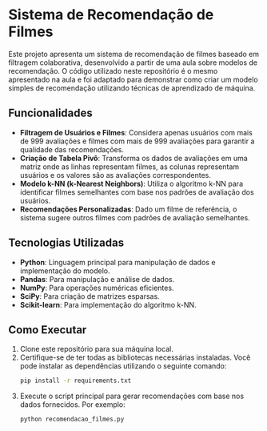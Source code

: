 # Sistema de Recomendação de Filmes

Este projeto apresenta um sistema de recomendação de filmes baseado em filtragem colaborativa, desenvolvido a partir de uma aula sobre modelos de recomendação. O código utilizado neste repositório é o mesmo apresentado na aula e foi adaptado para demonstrar como criar um modelo simples de recomendação utilizando técnicas de aprendizado de máquina.

## Funcionalidades

- **Filtragem de Usuários e Filmes**: Considera apenas usuários com mais de 999 avaliações e filmes com mais de 999 avaliações para garantir a qualidade das recomendações.
- **Criação de Tabela Pivô**: Transforma os dados de avaliações em uma matriz onde as linhas representam filmes, as colunas representam usuários e os valores são as avaliações correspondentes.
- **Modelo k-NN (k-Nearest Neighbors)**: Utiliza o algoritmo k-NN para identificar filmes semelhantes com base nos padrões de avaliação dos usuários.
- **Recomendações Personalizadas**: Dado um filme de referência, o sistema sugere outros filmes com padrões de avaliação semelhantes.

## Tecnologias Utilizadas

- **Python**: Linguagem principal para manipulação de dados e implementação do modelo.
- **Pandas**: Para manipulação e análise de dados.
- **NumPy**: Para operações numéricas eficientes.
- **SciPy**: Para criação de matrizes esparsas.
- **Scikit-learn**: Para implementação do algoritmo k-NN.

## Como Executar

1. Clone este repositório para sua máquina local.
2. Certifique-se de ter todas as bibliotecas necessárias instaladas. Você pode instalar as dependências utilizando o seguinte comando:
   ```bash
   pip install -r requirements.txt

3. Execute o script principal para gerar recomendações com base nos dados fornecidos. Por exemplo:
    ```bash
    python recomendacao_filmes.py

